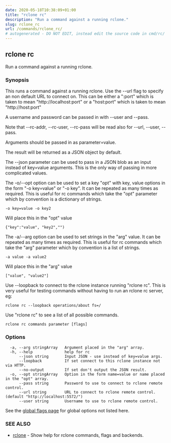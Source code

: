 ```yaml
---
date: 2020-05-18T10:38:09+01:00
title: "rclone rc"
description: "Run a command against a running rclone."
slug: rclone_rc
url: /commands/rclone_rc/
# autogenerated - DO NOT EDIT, instead edit the source code in cmd/rc/ and as part of making a release run "make commanddocs"
---
```

## rclone rc

Run a command against a running rclone.

### Synopsis



This runs a command against a running rclone.  Use the --url flag to
specify an non default URL to connect on.  This can be either a
":port" which is taken to mean "http://localhost:port" or a
"host:port" which is taken to mean "http://host:port"

A username and password can be passed in with --user and --pass.

Note that --rc-addr, --rc-user, --rc-pass will be read also for --url,
--user, --pass.

Arguments should be passed in as parameter=value.

The result will be returned as a JSON object by default.

The --json parameter can be used to pass in a JSON blob as an input
instead of key=value arguments.  This is the only way of passing in
more complicated values.

The -o/--opt option can be used to set a key "opt" with key, value
options in the form "-o key=value" or "-o key". It can be repeated as
many times as required. This is useful for rc commands which take the
"opt" parameter which by convention is a dictionary of strings.

    -o key=value -o key2

Will place this in the "opt" value

    {"key":"value", "key2","")


The -a/--arg option can be used to set strings in the "arg" value. It
can be repeated as many times as required. This is useful for rc
commands which take the "arg" parameter which by convention is a list
of strings.

    -a value -a value2

Will place this in the "arg" value

    ["value", "value2"]

Use --loopback to connect to the rclone instance running "rclone rc".
This is very useful for testing commands without having to run an
rclone rc server, eg:

    rclone rc --loopback operations/about fs=/

Use "rclone rc" to see a list of all possible commands.

```
rclone rc commands parameter [flags]
```

### Options

```
  -a, --arg stringArray   Argument placed in the "arg" array.
  -h, --help              help for rc
      --json string       Input JSON - use instead of key=value args.
      --loopback          If set connect to this rclone instance not via HTTP.
      --no-output         If set don't output the JSON result.
  -o, --opt stringArray   Option in the form name=value or name placed in the "opt" array.
      --pass string       Password to use to connect to rclone remote control.
      --url string        URL to connect to rclone remote control. (default "http://localhost:5572/")
      --user string       Username to use to rclone remote control.
```

See the [global flags page](/flags/) for global options not listed here.

### SEE ALSO

* [rclone](/commands/rclone/)	 - Show help for rclone commands, flags and backends.

